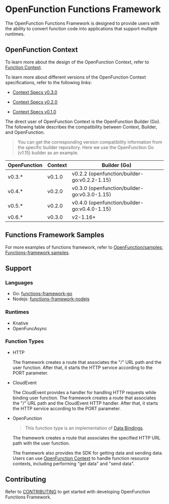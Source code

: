 # OpenFunction Functions Framework
The OpenFunction Functions Framework is designed to provide users with the ability to convert function code into applications that support multiple runtimes.

## OpenFunction Context

To learn more about the design of the OpenFunction Context, refer to [Function Context](https://github.com/OpenFunction/OpenFunction/blob/main/docs/proposals/202105_add_function_framework.md#function-context).

To learn more about different versions of the OpenFunction Context specifications, refer to the following links:

- [Context Specs v0.3.0](docs/v0.3.0/OpenFunction-context-specs.md)

- [Context Specs v0.2.0](docs/v0.2.0/OpenFunction-context-specs.md)

- [Context Specs v0.1.0](docs/v0.1.0/OpenFunction-context-specs.md)

The direct user of OpenFunction Context is the OpenFunction Builder (Go). The following table describes the compatibility between Context, Builder, and OpenFunction.

> You can get the corresponding version compatibility information from the specific builder repository. Here we use the OpenFunction Go (v1.15) builder as an example.

| OpenFunction | Context | Builder (Go)                                 |
| ------------ | ------- | -------------------------------------------- |
| v0.3.*       | v0.1.0  | v0.2.2 (openfunction/builder-go:v0.2.2-1.15) |
| v0.4.*       | v0.2.0  | v0.3.0 (openfunction/builder-go:v0.3.0-1.15) |
| v0.5.*       | v0.2.0  | v0.4.0 (openfunction/builder-go:v0.4.0-1.15) |
| v0.6.*       | v0.3.0  | v2-1.16+                                     |

## Functions Framework Samples

For more examples of functions framework, refer to [OpenFunction/samples: Functions-framework samples](https://github.com/OpenFunction/samples#functions-framework-samples).

## Support

### Languages

- Go: [functions-framework-go](https://github.com/OpenFunction/functions-framework-go)
- Nodejs: [functions-framework-nodejs](https://github.com/openFunction/functions-framework-nodejs)

### Runtimes

- Knative
- OpenFuncAsync

### Function Types

- HTTP

  The framework creates a route that associates the "/" URL path and the user function. After that, it starts the HTTP service according to the PORT parameter.

- CloudEvent

  The CloudEvent provides a handler for handling HTTP requests while binding user function. The framework creates a route that associates the "/" URL path and the CloudEvent HTTP handler. After that, it starts the HTTP service according to the PORT parameter.

- OpenFunction

  > This function type is an implementation of [Data Bindings](https://github.com/cncf/wg-serverless/tree/master/whitepapers/serverless-overview#data-bindings).

  The framework creates a route that associates the specified HTTP URL path with the user function.

  The framework also provides the SDK for getting data and sending data. Users can use [OpenFunction Context](#openfunction-context) to handle function resource contexts, including performing "get data" and "send data".
  

## Contributing

Refer to [CONTRIBUTING](CONTRIBUTING.md) to get started with developing OpenFunction Functions Framework.
